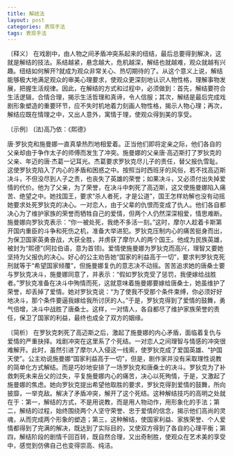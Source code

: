 ```yaml
---
title: 解结法
layout: post
categories: 表现手法
tags: 表现手法
---
```


〔释义〕 在戏剧中，由人物之间矛盾冲突系起来的纽结，最后总要得到解决，这就是解结的技法。系结越紧，悬念越大，危机越深，解结也就越难，观众就越有兴趣。纽结如何解开?就成为观众非常关心、热切期待的了。从这个意义上说，解结能够极大地满足观众的审美心理要求，使观众更深刻地认识人物性格，理解事物发展，把握生活规律。因此，在解结的方式和过程中，必须做到：首先，解结要符合生活逻辑，合情合理，揭示生活哲理和真谛，令人信服；其次，解结是最后完成戏剧形象塑造的重要环节，应不失时机地着力刻画人物性格，揭示人物心理；再次，解结应既在情理之中，又出人意外，寓情于理，使观众得到美的享受。

〔示例〕 (法)高乃依：《熙德》

唐·罗狄克和施曼娜一直真挚热烈地相爱着。正当他们即将定亲之际，他们各自的父亲却由于争作太子的师傅而发生了冲突。施曼娜的父亲唐·高迈斯打了罗狄克的父亲、年迈的唐·杰葛一记耳光。杰葛要求罗狄克尽儿子的责任，替父报仇雪耻。这使罗狄克陷入了内心的矛盾和困惑之中。按照当时西班牙的风俗，若不找高迈斯决斗，不但没尽到人子之责，也丧失了英雄的荣誉；如果决斗，又必须付出失掉爱情的代价。他为了父亲，为了荣誉，在决斗中刺死了高迈斯，这又使施曼娜陷入痛苦、绝望之中。她找国王，要求“杀人者死，才是公道”，国王怎样劝解也没有动摇她要求处死罗狄克的决心。一对恋人，由于父辈的仇恨而变成了仇人。他们各自都决心为了维护家族的荣誉而牺牲自己的爱情，但两个人仍然深深相爱，情思难断。施曼娜向罗狄克表示：“你一被处死，我绝不多活一刻。”这时，摩尔人趁着卡斯第开国内重臣的斗争和死伤之机，准备大举进犯。罗狄克压制内心的痛苦挺身而出，为保卫国家英勇奋战，大获全胜，并虏获了摩尔人的两个国王。他成为民族英雄，被封为“熙德”(阿拉伯语，意为首领)。爱情使施曼娜为罗狄克而高兴，理智又要她坚持为父报仇的决心。好心的公主劝告她“国家的利益高于一切”，要求判罗狄克死刑就等于“希望国家倾覆”，但施曼娜复仇的意志决不动摇。苦苦追求她的唐桑士要与罗狄克决斗，施曼娜同意了，并表示：“假如罗狄克受了惩罚，我便嫁给战胜者。”罗狄克准备在决斗中殉情而死，这就意味着施曼娜要嫁给唐桑士，她虽维护了荣誉，却丢掉了爱情。她对罗狄克说：“为了使我不受那个条件束缚，你必须好好地决斗，那个条件要逼我嫁给我所讨厌的人。”于是，罗狄克得到了爱情的鼓舞，勇气倍增，决斗中战胜了唐桑士。这样，一对情人，各自都尽了维护家族荣誉的责任，保卫了国家的利益，最终也成全了双方的姻缘。

〔简析〕 在罗狄克刺死了高迈斯之后，激起了施曼娜的内心矛盾，面临着复仇与爱情的严重抉择。戏剧冲突在这里系了个死结。一对恋人之间理智与情感的冲突很难解开。此时，虽然引进了摩尔人入侵这一线索，使罗狄克成了爱国英雄、“护国天使”。公主劝说施曼娜“国家利益高于一切”，但是，剧作家并没有采取理性说教的简单化方式解结。而是巧妙地安排了一场罗狄克和唐桑士的决斗。罗狄克为了补救刺死未来岳父的过失，平复施曼娜内心的痛苦，决心以死殉情，于是，又激起了施曼娜的焦虑。她向罗狄克提出希望他取胜的要求，罗狄克得到爱情的鼓舞，所向披靡，一举克敌。解决了矛盾冲突，解开了这个死结。这种解结技巧的高明之处就在于：第一，解结的方式，不是用说教，而是用人物动作，用形象化的手法；第二，解结的过程，始终围绕两个人坚守荣誉、忠于爱情的信念，揭示他们高尚的灵魂，从而完成两个形象的塑造；第三，这种解结，使国家利益、家族荣誉、个人爱情都得到了完满的解决，既达到了实际目的，又使双方得到了各自的心理平衡；第四，解结阶段的剧情千回百转，既自然合理，又出奇制胜，使观众在艺术美的享受中，感觉到仿佛自己也变得崇高、纯洁。 
